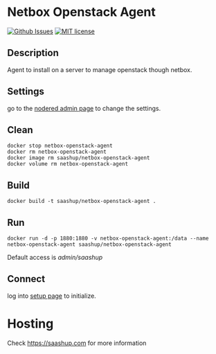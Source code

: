 # Netbox Openstack Agent 

[![Github Issues](http://img.shields.io/github/issues/SaaShup/netbox-openstack-agent)](https://github.com/SaaShup/netbox-openstack-agent/issues)
[![MIT license](http://img.shields.io/badge/license-MIT-brightgreen.svg)](http://opensource.org/licenses/MIT)

## Description

Agent to install on a server to manage openstack though netbox.

## Settings

go to the [nodered admin page](http://localhost:1880/nodered) to change the settings.

## Clean
```
docker stop netbox-openstack-agent
docker rm netbox-openstack-agent
docker image rm saashup/netbox-openstack-agent
docker volume rm netbox-openstack-agent
```
## Build
```
docker build -t saashup/netbox-openstack-agent .
```
## Run
```
docker run -d -p 1880:1880 -v netbox-openstack-agent:/data --name netbox-openstack-agent saashup/netbox-openstack-agent 
```

Default access is *admin/saashup*

## Connect

log into [setup page](http://localhost:1880) to initialize.

# Hosting
Check https://saashup.com for more information

